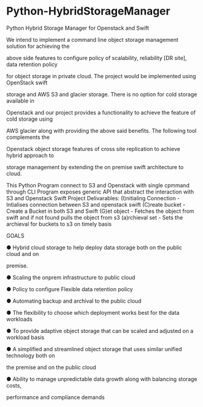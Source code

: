 # Python-HybridStorageManager
Python Hybrid Storage Manager for Openstack and Swift


We intend to implement a command line object storage management solution for achieving the

above side features to configure policy of scalability, reliability [DR site], data retention policy

for object storage in private cloud. The project would be implemented using OpenStack swift

storage and AWS S3 and glacier storage. There is no option for cold storage available in

Openstack and our project provides a functionality to achieve the feature of cold storage using

AWS glacier along with providing the above said benefits. The following tool complements the

Openstack object storage features of cross site replication to achieve hybrid approach to

storage management by extending the on premise swift architecture to cloud.


This Python Program connect to S3 and Openstack with single cpmmand through CLI
Program exposes generic API that abstract the interaction with S3 and Openstack Swift
Project Delivarables:
(I)nitialing Connection - Intialises connection between S3 and openstack swift
(C)reate bucket - Create a Bucket in  both S3 and Swift
(G)et object  - Fetches the object from swift and if not found pulls the object from s3
(a)rchieval set - Sets the archieval for buckets to s3 on timely basis


GOALS

● Hybrid cloud storage to help deploy data storage both on the public cloud and on

premise.

● Scaling the onprem infrastructure to public cloud

● Policy to configure Flexible data retention policy

● Automating backup and archival to the public cloud

● The flexibility to choose which deployment works best for the data workloads

● To provide adaptive object storage that can be scaled and adjusted on a workload basis

● A simplified and streamlined object storage that uses similar unified technology both on

the premise and on the public cloud

● Ability to manage unpredictable data growth along with balancing storage costs,

performance and compliance demands

